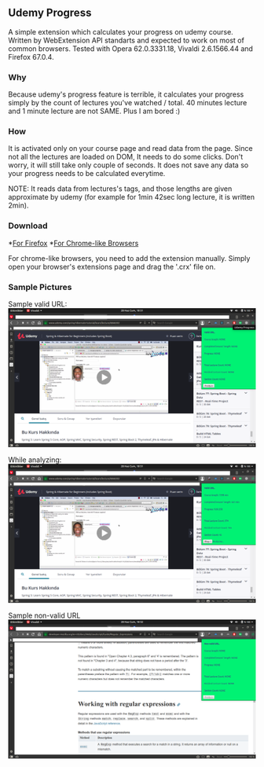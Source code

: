 ## Udemy Progress
A simple extension which calculates your progress on udemy course. 
Written by WebExtension API standarts and expected to work on most of common browsers.
Tested with Opera 62.0.3331.18, Vivaldi 2.6.1566.44 and Firefox 67.0.4. 

### Why 
Because udemy's progress feature is terrible, it calculates your progress simply
by the count of lectures you've watched / total. 40 minutes lecture and 1 minute lecture are not SAME.
Plus I am bored :)

### How
It is activated only on your course page and read data from the page. Since not all the lectures are 
loaded on DOM, It needs to do some clicks. Don't worry, it will still take only couple of seconds.
It does not save any data so your progress needs to be calculated everytime.

NOTE: It reads data from lectures's tags, and those lengths are given approximate by udemy
(for example for 1min 42sec long lecture, it is written 2min).

### Download
*[For Firefox](https://addons.mozilla.org/en-US/firefox/addon/udemy-progress/)
*[For Chrome-like Browsers](chromelike-download/udemy-progress.crx)

For chrome-like browsers, you need to add the extension manually. Simply open your browser's
extensions page and drag the '.crx' file on.

### Sample Pictures

Sample valid URL:
![Sample valid URL](images/valid-url.png)

While analyzing:
![While analyzing](images/analyzing.png)

Sample non-valid URL
![Sample non-valid URL](images/non-valid-url.png)